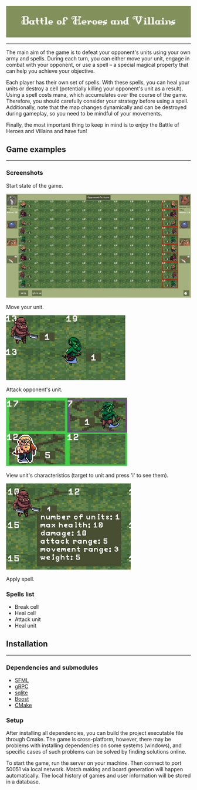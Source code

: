 ![](https://github.com/battle-of-heroes-and-villains/hse-spb-2023-heroes/blob/main/client/game_examples/caption.png)

---

[//]: # (Read this in other languages: [Русский]&#40;./README.ru.md&#41;)


The main aim of the game is to defeat your opponent's units using your own army and spells. During each turn, you can
either move your unit, engage in combat with your opponent, or use a spell – a special magical property that can help
you achieve your objective.

Each player has their own set of spells. With these spells, you can heal your units or
destroy a cell (potentially killing your opponent's unit as a result). Using a spell costs mana, which accumulates over
the course of the game. Therefore, you should carefully consider your strategy before using a spell. Additionally, note
that the map changes dynamically and can be destroyed during gameplay, so you need to be mindful of your movements.

Finally, the most important thing to keep in mind is to enjoy the Battle of Heroes and Villains and have fun!

## Game examples

---

### Screenshots

Start state of the game.

![](https://github.com/battle-of-heroes-and-villains/hse-spb-2023-heroes/blob/main/client/game_examples/game_start.png)

Move your unit.

![](https://github.com/battle-of-heroes-and-villains/hse-spb-2023-heroes/blob/main/client/game_examples/moving.png)

Attack opponent's unit.

![](https://github.com/battle-of-heroes-and-villains/hse-spb-2023-heroes/blob/main/client/game_examples/attack.png)

View unit's characteristics (target to unit and press 'i' to see them).

![](https://github.com/battle-of-heroes-and-villains/hse-spb-2023-heroes/blob/main/client/game_examples/unit_info.png)

Apply spell.

[//]: # (![]&#40;https://github.com/battle-of-heroes-and-villains/hse-spb-2023-heroes/blob/main/client/game_examples/spell.png&#41;)

### Spells list

- Break cell
- Heal cell
- Attack unit
- Heal unit

## Installation

---

### Dependencies and submodules

- [SFML](https://www.sfml-dev.org)
- [gRPC](https://github.com/grpc/grpc)
- [sqlite](https://www.sqlite.org/download.html)
- [Boost](https://boostorg.jfrog.io/artifactory/main/release/1.82.0/source/)
- [CMake](https://cmake.org/download/)

### Setup

After installing all dependencies, you can build the project executable file through Cmake. The game is cross-platform,
however, there may be problems with installing dependencies on some systems (windows), and specific cases of such
problems can be solved by finding solutions online.

To start the game, run the server on your machine. Then connect to port 50051 via local network. Match making and board
generation will happen automatically. The local history of games and user information will be stored in a database.